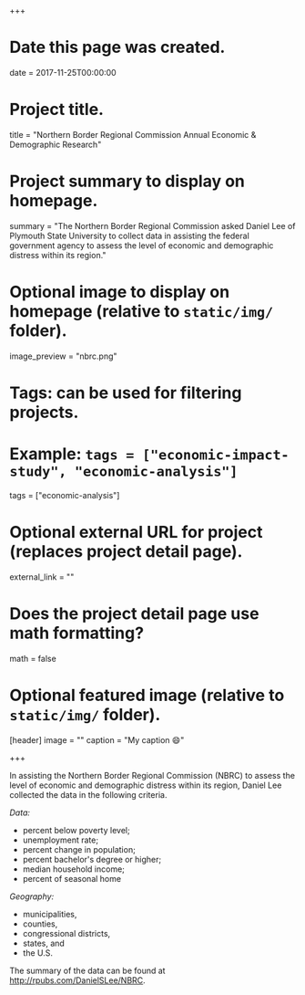 +++
# Date this page was created.
date = 2017-11-25T00:00:00

# Project title.
title = "Northern Border Regional Commission Annual Economic & Demographic Research"

# Project summary to display on homepage.
summary = "The Northern Border Regional Commission asked Daniel Lee of Plymouth State University to collect data in assisting the federal government agency to assess the level of economic and demographic distress within its region."

# Optional image to display on homepage (relative to `static/img/` folder).
image_preview = "nbrc.png"

# Tags: can be used for filtering projects.
# Example: `tags = ["economic-impact-study", "economic-analysis"]`
tags = ["economic-analysis"]

# Optional external URL for project (replaces project detail page).
external_link = ""

# Does the project detail page use math formatting?
math = false

# Optional featured image (relative to `static/img/` folder).
[header]
image = ""
caption = "My caption :smile:"

+++

In assisting the Northern Border Regional Commission (NBRC) to assess the level of economic and demographic distress within its region, Daniel Lee collected the data in the following criteria.

*Data:*

* percent below poverty level;
* unemployment rate;
* percent change in population;
* percent bachelor's degree or higher;
* median household income;
* percent of seasonal home

*Geography:*

* municipalities,
* counties,
* congressional districts,
* states, and
* the U.S.

The summary of the data can be found at http://rpubs.com/DanielSLee/NBRC.